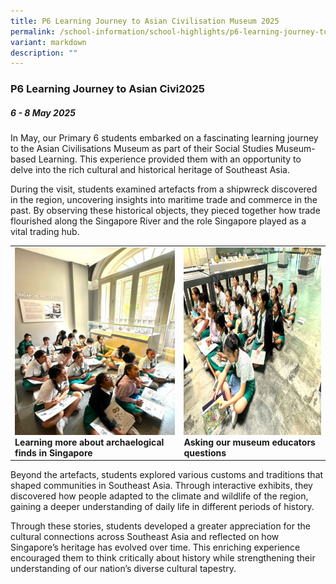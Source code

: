 ```yaml
---
title: P6 Learning Journey to Asian Civilisation Museum 2025
permalink: /school-information/school-highlights/p6-learning-journey-to-asian-civilisation-museum-2025/
variant: markdown
description: ""
---
```

### **P6 Learning Journey to Asian Civi2025**

##### 6 - 8 May 2025

In May, our Primary 6 students embarked on a fascinating learning journey to the Asian Civilisations Museum as part of their Social Studies Museum-based Learning. This experience provided them with an opportunity to delve into the rich cultural and historical heritage of Southeast Asia.

During the visit, students examined artefacts from a shipwreck discovered in the region, uncovering insights into maritime trade and commerce in the past. By observing these historical objects, they pieced together how trade flourished along the Singapore River and the role Singapore played as a vital trading hub.

<table>
<tbody><tr>
		<td><img alt="childday01" src="/images/P6%20LJ%20to%20ACM%202025/p6ljacm01.jpg" style="width:450px;height:300px;"><b>Learning more about archaelogical finds in Singapore</b></td>
		<td><img alt="childday02" src="/images/P6%20LJ%20to%20ACM%202025/p6ljacm02.jpg" style="width:450px;height:300px;"><b>Asking our museum educators questions</b></td>
</tr></tbody></table>

Beyond the artefacts, students explored various customs and traditions that shaped communities in Southeast Asia. Through interactive exhibits, they discovered how people adapted to the climate and wildlife of the region, gaining a deeper understanding of daily life in different periods of history.

Through these stories, students developed a greater appreciation for the cultural connections across Southeast Asia and reflected on how Singapore’s heritage has evolved over time. This enriching experience encouraged them to think critically about history while strengthening their understanding of our nation’s diverse cultural tapestry.